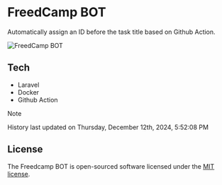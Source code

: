 # FreedCamp BOT

Automatically assign an ID before the task title based on Github Action.

![FreedCamp BOT](https://repository-images.githubusercontent.com/737932867/7d34798b-2680-471c-b089-a78a718d3d6a)

## Tech

- Laravel
- Docker
- Github Action

> [!NOTE]  
> History last updated on Thursday, December 12th, 2024, 5:52:08 PM

## License

The Freedcamp BOT is open-sourced software licensed under the [MIT license](https://opensource.org/licenses/MIT).
